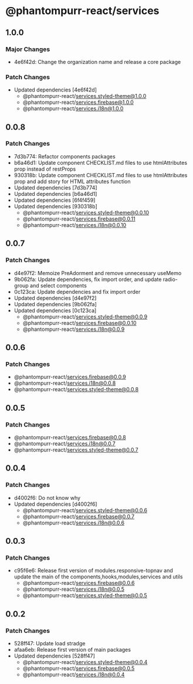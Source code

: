 # @phantompurr-react/services

## 1.0.0

### Major Changes

- 4e6f42d: Change the organization name and release a core package

### Patch Changes

- Updated dependencies [4e6f42d]
  - @phantompurr-react/services.styled-theme@1.0.0
  - @phantompurr-react/services.firebase@1.0.0
  - @phantompurr-react/services.i18n@1.0.0

## 0.0.8

### Patch Changes

- 7d3b774: Refactor components packages
- b6a46d1: Update component CHECKLIST.md files to use htmlAttributes prop instead of restProps
- 930318b: Update component CHECKLIST.md files to use htmlAttributes prop and add story for HTML attributes function
- Updated dependencies [7d3b774]
- Updated dependencies [b6a46d1]
- Updated dependencies [6f4f459]
- Updated dependencies [930318b]
  - @phantompurr-react/services.styled-theme@0.0.10
  - @phantompurr-react/services.firebase@0.0.11
  - @phantompurr-react/services.i18n@0.0.10

## 0.0.7

### Patch Changes

- d4e97f2: Memoize PreAdorment and remove unnecessary useMemo
- 9b062fa: Update dependencies, fix import order, and update radio-group and select components
- 0c123ca: Update dependencies and fix import order
- Updated dependencies [d4e97f2]
- Updated dependencies [9b062fa]
- Updated dependencies [0c123ca]
  - @phantompurr-react/services.styled-theme@0.0.9
  - @phantompurr-react/services.firebase@0.0.10
  - @phantompurr-react/services.i18n@0.0.9

## 0.0.6

### Patch Changes

- @phantompurr-react/services.firebase@0.0.9
- @phantompurr-react/services.i18n@0.0.8
- @phantompurr-react/services.styled-theme@0.0.8

## 0.0.5

### Patch Changes

- @phantompurr-react/services.firebase@0.0.8
- @phantompurr-react/services.i18n@0.0.7
- @phantompurr-react/services.styled-theme@0.0.7

## 0.0.4

### Patch Changes

- d4002f6: Do not know why
- Updated dependencies [d4002f6]
  - @phantompurr-react/services.styled-theme@0.0.6
  - @phantompurr-react/services.firebase@0.0.7
  - @phantompurr-react/services.i18n@0.0.6

## 0.0.3

### Patch Changes

- c95f6e6: Release first version of modules.responsive-topnav and update the main of the components,hooks,modules,services and utils
  - @phantompurr-react/services.firebase@0.0.6
  - @phantompurr-react/services.i18n@0.0.5
  - @phantompurr-react/services.styled-theme@0.0.5

## 0.0.2

### Patch Changes

- 528ff47: Update load stradge
- afaa6eb: Release first version of main packages
- Updated dependencies [528ff47]
  - @phantompurr-react/services.styled-theme@0.0.4
  - @phantompurr-react/services.firebase@0.0.5
  - @phantompurr-react/services.i18n@0.0.4
